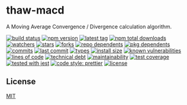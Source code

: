 # thaw-macd
A Moving Average Convergence / Divergence calculation algorithm.

[![build status][build-status-badge-image]][build-status-url]
[![npm version][npm-version-badge-image]][npm-version-url]
[![latest tag][latest-tag-badge-image]][latest-tag-url]
[![npm total downloads][npm-total-downloads-badge-image]][npm-total-downloads-url]
[![watchers][watchers-badge-image]][watchers-url]
[![stars][stars-badge-image]][stars-url]
[![forks][forks-badge-image]][forks-url]
[![repo dependents][repo-dependents-badge-image]][repo-dependents-url]
[![pkg dependents][pkg-dependents-badge-image]][pkg-dependents-url]
[![commits][commits-badge-image]][commits-url]
[![last commit][last-commit-badge-image]][last-commit-url]
[![types][types-badge-image]][types-url]
[![install size][install-size-badge-image]][install-size-url]
[![known vulnerabilities][known-vulnerabilities-badge-image]][known-vulnerabilities-url]
[![lines of code][lines-of-code-badge-image]][lines-of-code-url]
[![technical debt][technical-debt-badge-image]][technical-debt-url]
[![maintainability][maintainability-badge-image]][maintainability-url]
[![test coverage][test-coverage-badge-image]][test-coverage-url]
[![tested with jest][jest-badge-image]][jest-url]
[![code style: prettier][prettier-badge-image]][prettier-url]
[![license][license-badge-image]][license-url]

## License
[MIT](https://choosealicense.com/licenses/mit/)

[build-status-badge-image]: https://secure.travis-ci.org/tom-weatherhead/thaw-macd.svg
[build-status-url]: https://travis-ci.org/tom-weatherhead/thaw-macd
[npm-version-badge-image]: https://img.shields.io/npm/v/thaw-macd.svg
[npm-version-url]: https://www.npmjs.com/package/thaw-macd
[latest-tag-badge-image]: https://badgen.net/github/tag/tom-weatherhead/thaw-macd
[latest-tag-url]: https://github.com/tom-weatherhead/thaw-macd/tags
[npm-total-downloads-badge-image]: https://img.shields.io/npm/dt/thaw-macd.svg
[npm-total-downloads-url]: https://www.npmjs.com/package/thaw-macd
[watchers-badge-image]: https://badgen.net/github/watchers/tom-weatherhead/thaw-macd
[watchers-url]: https://github.com/tom-weatherhead/thaw-macd/watchers
[stars-badge-image]: https://badgen.net/github/stars/tom-weatherhead/thaw-macd
[stars-url]: https://github.com/tom-weatherhead/thaw-macd/stargazers
[forks-badge-image]: https://badgen.net/github/forks/tom-weatherhead/thaw-macd
[forks-url]: https://github.com/tom-weatherhead/thaw-macd/network/members
[repo-dependents-badge-image]: https://badgen.net/github/dependents-repo/tom-weatherhead/thaw-macd
[repo-dependents-url]: https://badgen.net/github/dependents-repo/tom-weatherhead/thaw-macd
[pkg-dependents-badge-image]: https://badgen.net/github/dependents-pkg/tom-weatherhead/thaw-macd
[pkg-dependents-url]: https://badgen.net/github/dependents-pkg/tom-weatherhead/thaw-macd
[commits-badge-image]: https://badgen.net/github/commits/tom-weatherhead/thaw-macd
[commits-url]: https://github.com/tom-weatherhead/thaw-macd/commits/master
[last-commit-badge-image]: https://badgen.net/github/last-commit/tom-weatherhead/thaw-macd
[last-commit-url]: https://badgen.net/github/last-commit/tom-weatherhead/thaw-macd
[types-badge-image]: https://badgen.net/npm/types/thaw-macd
[types-url]: https://badgen.net/npm/types/thaw-macd
[install-size-badge-image]: https://badgen.net/packagephobia/install/thaw-macd
[install-size-url]: https://badgen.net/packagephobia/install/thaw-macd
[known-vulnerabilities-badge-image]: https://snyk.io/test/github/tom-weatherhead/thaw-macd/badge.svg?targetFile=package.json&package-lock.json
[known-vulnerabilities-url]: https://snyk.io/test/github/tom-weatherhead/thaw-macd?targetFile=package.json&package-lock.json
[lines-of-code-badge-image]: https://badgen.net/codeclimate/loc/tom-weatherhead/thaw-macd
[lines-of-code-url]: https://badgen.net/codeclimate/loc/tom-weatherhead/thaw-macd
[technical-debt-badge-image]: https://badgen.net/codeclimate/tech-debt/tom-weatherhead/thaw-macd
[technical-debt-url]: https://badgen.net/codeclimate/tech-debt/tom-weatherhead/thaw-macd
[maintainability-badge-image]: https://api.codeclimate.com/v1/badges/57f08ad84ed3585bdcdb/maintainability
[maintainability-url]: https://codeclimate.com/github/tom-weatherhead/thaw-macd/maintainability
[test-coverage-badge-image]: https://api.codeclimate.com/v1/badges/57f08ad84ed3585bdcdb/test_coverage
[test-coverage-url]: https://codeclimate.com/github/tom-weatherhead/thaw-macd/test_coverage
[jest-badge-image]: https://img.shields.io/badge/tested_with-jest-99424f.svg
[jest-url]: https://github.com/facebook/jest
[prettier-badge-image]: https://img.shields.io/badge/code_style-prettier-ff69b4.svg?style=flat-square
[prettier-url]: https://github.com/prettier/prettier
[license-badge-image]: https://img.shields.io/github/license/mashape/apistatus.svg
[license-url]: https://github.com/tom-weatherhead/thaw-macd/blob/master/LICENSE
